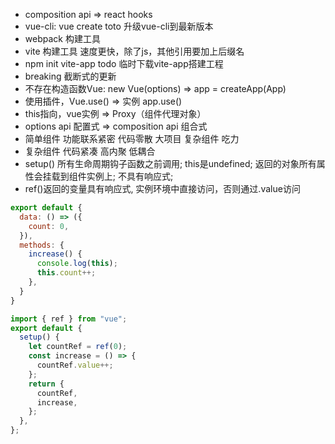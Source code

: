 - composition api =>  react hooks
- vue-cli: vue create toto 升级vue-cli到最新版本
- webpack 构建工具
- vite 构建工具 速度更快，除了js，其他引用要加上后缀名
- npm init vite-app todo 临时下载vite-app搭建工程
- breaking 截断式的更新
- 不存在构造函数Vue: new Vue(options) => app = createApp(App)
- 使用插件，Vue.use() => 实例 app.use()
- this指向，vue实例 => Proxy（组件代理对象）
- options api 配置式  => composition api 组合式
- 简单组件  功能联系紧密  代码零散  大项目 复杂组件 吃力
- 复杂组件 代码紧凑 高内聚 低耦合
- setup() 所有生命周期钩子函数之前调用; this是undefined; 返回的对象所有属性会挂载到组件实例上; 不具有响应式;
- ref()返回的变量具有响应式, 实例环境中直接访问，否则通过.value访问

```javascript
export default {
  data: () => ({
    count: 0,
  }),
  methods: {
    increase() {
      console.log(this);
      this.count++;
    },
  }
}
```
```javascript
import { ref } from "vue";
export default {
  setup() {
    let countRef = ref(0);
    const increase = () => {
      countRef.value++;
    };
    return {
      countRef,
      increase,
    };
  },
};

```
